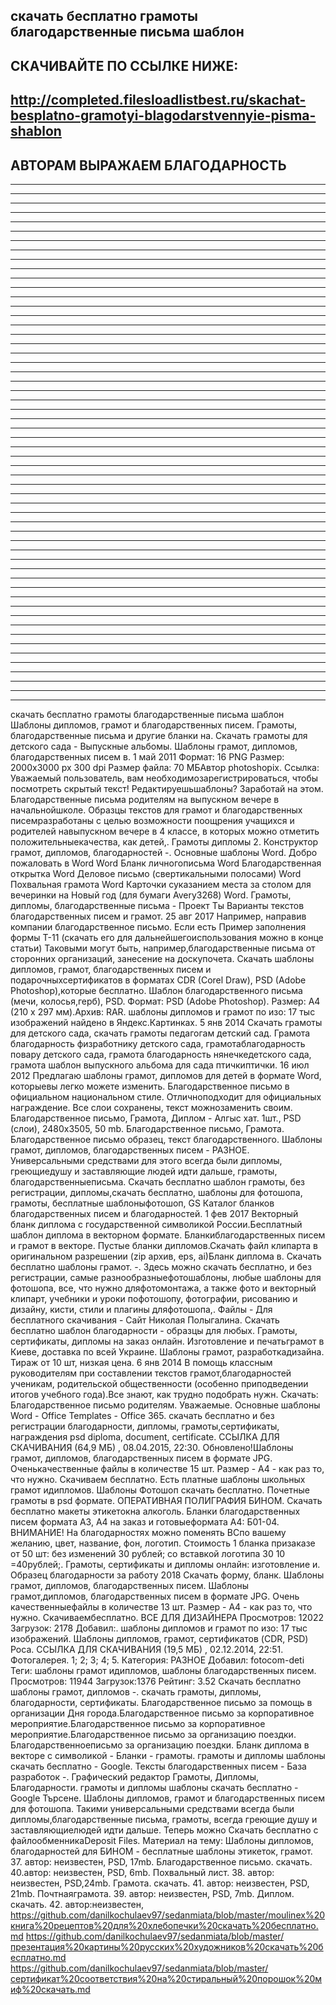 скачать бесплатно грамоты благодарственные письма шаблон
--------------------------------------------------
СКАЧИВАЙТЕ ПО ССЫЛКЕ НИЖЕ:
--------------------------------------------------
http://completed.filesloadlistbest.ru/skachat-besplatno-gramotyi-blagodarstvennyie-pisma-shablon
--------------------------------------------------
АВТОРАМ ВЫРАЖАЕМ БЛАГОДАРНОСТЬ
--------------------------------------------------
--------------------------------------------------
--------------------------------------------------
--------------------------------------------------
--------------------------------------------------
--------------------------------------------------
--------------------------------------------------
--------------------------------------------------
--------------------------------------------------
--------------------------------------------------
--------------------------------------------------
--------------------------------------------------
--------------------------------------------------
--------------------------------------------------
--------------------------------------------------
--------------------------------------------------
--------------------------------------------------
--------------------------------------------------
--------------------------------------------------
--------------------------------------------------
--------------------------------------------------
--------------------------------------------------
--------------------------------------------------
--------------------------------------------------
--------------------------------------------------
--------------------------------------------------
--------------------------------------------------
--------------------------------------------------
--------------------------------------------------
--------------------------------------------------
--------------------------------------------------
--------------------------------------------------
--------------------------------------------------
--------------------------------------------------
--------------------------------------------------
--------------------------------------------------
--------------------------------------------------
--------------------------------------------------
--------------------------------------------------
--------------------------------------------------
--------------------------------------------------
--------------------------------------------------
--------------------------------------------------
--------------------------------------------------
--------------------------------------------------
--------------------------------------------------
--------------------------------------------------
--------------------------------------------------
--------------------------------------------------
--------------------------------------------------
--------------------------------------------------
--------------------------------------------------
--------------------------------------------------
--------------------------------------------------
--------------------------------------------------
--------------------------------------------------
--------------------------------------------------
скачать бесплатно грамоты благодарственные письма шаблон Шаблоны дипломов, грамот и благодарственных писем. Грамоты, благодарственные письма и другие бланки на. Скачать грамоты для детского сада - Выпускные альбомы. Шаблоны грамот, дипломов, благодарственных писем в. 1 май 2011  Формат: 16 PNG Размер: 2000х3000 px  300 dpi  Размер файла: 70 МБАвтор photoshopix. Ссылка: Уважаемый пользователь, вам необходимозарегистрироваться, чтобы посмотреть скрытый текст! Редактируешьшаблоны? Заработай на этом. Благодарственные письма родителям на выпускном вечере в начальнойшколе. Образцы текстов для грамот и благодарственных писемразработаны с целью возможности поощрения учащихся и родителей навыпускном вечере в 4 классе, в которых можно отметить положительныекачества, как детей,. Грамоты дипломы 2. Конструктор грамот, дипломов, благодарностей -. Основные шаблоны Word. Добро пожаловать в Word Word  Бланк личногописьма Word  Благодарственная открытка Word  Деловое письмо (свертикальными полосами) Word  Похвальная грамота Word  Карточки суказанием места за столом для вечеринки на Новый год (для бумаги Avery3268) Word. Грамоты, дипломы, благодарственные письма - Проект Ты
Варианты текстов благодарственных писем и грамот. 25 авг 2017  Например, направив компании благодарственное письмо. Если есть Пример заполнения формы Т-11 (скачать его для дальнейшегоиспользования можно в конце статьи)  Таковыми могут быть, например,благодарственные письма от сторонних организаций, занесение на доскупочета. Скачать шаблоны дипломов, грамот, благодарственных писем и подарочныхсертификатов в форматах CDR (Corel Draw), PSD (Adobe Photoshop),которые  бесплатно. Шаблон благодарственного письма (мечи, колосья,герб), PSD. Формат: PSD (Adobe Photoshop). Размер: А4 (210 х 297 мм).Архив: RAR. шаблоны дипломов и грамот по изо: 17 тыс изображений найдено в Яндекс.Картинках. 5 янв 2014  Скачать грамоты для детского сада, скачать грамоты педагогам детский сад. Грамота благодарность физработнику детского сада, грамотаблагодарность повару детского сада, грамота благодарность нянечкедетского сада, грамота  шаблон выпускного альбома для сада птичкиптички. 16 июл 2012  Предлагаю шаблоны грамот, дипломов для детей в формате Word, которыевы легко можете изменить. Благодарственное письмо в официальном национальном стиле. Отличноподходит для официальных награждение. Все слои сохранены, текст можнозаменить своим. Благодарственное письмо, Грамота, Диплом - Алгыс хат. 1шт., PSD (слои), 2480х3505, 50 mb. Благодарственное письмо, Грамота. Благодарственное письмо образец, текст благодарственного. Шаблоны грамот, дипломов, благодарственных писем - РАЗНОЕ. Универсальными средствами для этого всегда были дипломы, греющиедушу и заставляющие людей идти дальше, грамоты, благодарственныеписьма. Скачать бесплатно шаблон грамоты, без регистрации, дипломы,скачать бесплатно, шаблоны для фотошопа, грамоты, бесплатные шаблоныфотошоп,
GS Каталог бланков благодарственных писем и благодарностей. 1 фев 2017  Векторный бланк диплома с государственной символикой России.Бесплатный шаблон диплома в векторном формате. Бланкиблагодарственных писем и грамот в векторе. Пустые бланки дипломов.Скачать файл клипарта в оригинальном разрешении (zip архив, eps, ai)Бланк диплома в. Скачать бесплатно шаблоны грамот. -. Здесь можно скачать бесплатно, и без регистрации, самые разнообразныефотошаблоны, любые шаблоны для фотошопа, все, что нужно дляфотомонтажа, а также фото и векторный клипарт, учебники и уроки пофотошопу, фотографии, рисованию и дизайну, кисти, стили и плагины дляфотошопа,. Файлы - Для бесплатного скачивания - Сайт Николая Полыгалина. Скачать бесплатно шаблон благодарности - образцы для любых. Грамоты, сертификаты, дипломы на заказ онлайн. Изготовление и печатьграмот в Киеве, доставка по всей Украине. Шаблоны грамот, разработкадизайна. Тираж от 10 шт, низкая цена. 6 янв 2014  В помощь классным руководителям при составлении текстов грамот,благодарностей ученикам, родительской общественности (особенно приподведении итогов учебного года).Все знают, как трудно подобрать нужн. Скачать:  Благодарственное письмо родителям. Уважаемые. Основные шаблоны Word - Office Templates - Office 365. скачать бесплатно и без регистрации благодарности, дипломы, грамоты,сертификаты, награждения psd diploma, document, certificate.
ССЫЛКА ДЛЯ СКАЧИВАНИЯ (64,9 МБ) , 08.04.2015, 22:30. Обновлено!Шаблоны грамот, дипломов, благодарственных писем в формате JPG. Оченькачественные файлы в количестве 15 шт. Размер - А4 - как раз то, что нужно. Скачиваем бесплатно. Есть платные шаблоны школьных грамот идипломов. Шаблоны Фотошоп скачать бесплатно. Почетные грамоты в psd формате. ОПЕРАТИВНАЯ ПОЛИГРАФИЯ БИНОМ. Скачать бесплатно макеты этикетокна алкоголь. Бланки благодарственных писем формата А3, А4 на заказ и готовыеформата А4: Б01-04. ВНИМАНИЕ! На благодарностях можно поменять ВСпо вашему желанию, цвет, название, фон, логотип. Стоимость 1 бланка призаказе от 50 шт: без изменений 30 рублей; со вставкой логотипа 30  10 =40рублей;. Грамоты, сертификаты и дипломы онлайн: изготовление и. Образец благодарности за работу 2018  Скачать форму, бланк. Шаблоны грамот, дипломов, благодарственных писем. Шаблоны грамот,дипломов, благодарственных писем в формате JPG. Очень качественныефайлы в количестве 13 шт. Размер - А4 - как раз то, что нужно. Скачиваембесплатно. ВСЕ ДЛЯ ДИЗАЙНЕРА  Просмотров: 12022  Загрузок: 2178 Добавил:. шаблоны дипломов и грамот по изо: 17 тыс изображений. Шаблоны дипломов, грамот, сертификатов (CDR, PSD)  Роса. ССЫЛКА ДЛЯ СКАЧИВАНИЯ (19,5 МБ) , 02.12.2014, 22:51. Фотогалерея. 1; 2; 3; 4; 5. Категория: РАЗНОЕ  Добавил: fotocom-deti  Теги: шаблоны грамот идипломов, шаблоны благодарственных писем. Просмотров: 11944  Загрузок:1376  Рейтинг: 3.52
Скачать бесплатно шаблоны грамот, дипломов  -. скачать грамоты, дипломы, благодарности, сертификаты. Благодарственное письмо за помощь в организации Дня города.Благодарственное письмо за корпоративное мероприятие.Благодарственное письмо за корпоративное мероприятие.Благодарственное письмо за организацию поездки. Благодарственноеписьмо за организацию поездки. Бланк диплома в векторе с символикой - Бланки - грамоты. грамоты и дипломы шаблоны скачать бесплатно - Google. Тексты благодарственных писем - База разработок  -. Графический редактор Грамоты, Дипломы, Благодарности. грамоты и дипломы шаблоны скачать бесплатно - Google Търсене. Шаблоны дипломов, грамот и благодарственных писем для фотошопа. Такими универсальными средствами всегда были дипломы,благодарственные письма, грамоты, всегда греющие душу и заставляющиелюдей идти дальше. Теперь можно  Скачать бесплатно с файлообменникаDeposit Files. Материал на тему: Шаблоны дипломов, благодарностей для
БИНОМ - бесплатные шаблоны этикеток, грамот. 37. автор: неизвестен, PSD, 17mb. Благодарственное письмо. скачать. 40.автор: неизвестен, PSD, 6mb. Похвальный лист. 38. автор: неизвестен, PSD,24mb. Грамота. скачать. 41. автор: неизвестен, PSD, 21mb. Почтнаяграмота. 39. автор: неизвестен, PSD, 7mb. Диплом. скачать. 42. автор:неизвестен,
https://github.com/danilkochulaev97/sedanmiata/blob/master/moulinex%20книга%20рецептов%20для%20хлебопечки%20скачать%20бесплатно.md
https://github.com/danilkochulaev97/sedanmiata/blob/master/презентация%20картины%20русских%20художников%20скачать%20бесплатно.md
https://github.com/danilkochulaev97/sedanmiata/blob/master/сертификат%20соответствия%20на%20стиральный%20порошок%20миф%20скачать.md